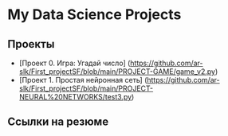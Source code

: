# My Data Science Projects

## Проекты

* [Проект 0. Игра: Угадай число] (https://github.com/ar-slk/First_projectSF/blob/main/PROJECT-GAME/game_v2.py)
* [Проект 1. Простая нейронная сеть] (https://github.com/ar-slk/First_projectSF/blob/main/PROJECT-NEURAL%20NETWORKS/test3.py)

## Ссылки на резюме